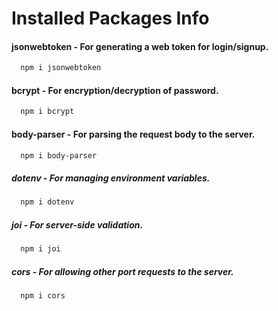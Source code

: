 # Installed Packages Info


#### jsonwebtoken - For generating a web token for login/signup.

```bash
  npm i jsonwebtoken
```


#### bcrypt - For encryption/decryption of password.

```bash
  npm i bcrypt
```


#### body-parser - For parsing the request body to the server.

```bash
  npm i body-parser
```


##### dotenv - For managing environment variables.

```bash
  npm i dotenv
```


##### joi - For server-side validation.

```bash
  npm i joi
```

##### cors - For allowing other port requests to the server.

```bash
  npm i cors
```

